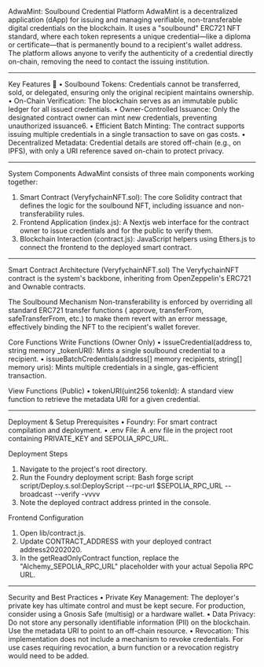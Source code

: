 AdwaMint: Soulbound Credential Platform
AdwaMint is a decentralized application (dApp) for issuing and managing verifiable, non-transferable digital credentials on the blockchain. It uses a "soulbound" ERC721 NFT standard, where each token represents 
a unique credential—like a diploma or certificate—that is permanently bound to a recipient's wallet address.
The platform allows anyone to verify the authenticity of a credential directly on-chain, removing the need to contact the issuing institution.
________________________________________
Key Features 📜
•	Soulbound Tokens: Credentials cannot be transferred, sold, or delegated, ensuring only the original recipient maintains ownership.
•	On-Chain Verification: The blockchain serves as an immutable public ledger for all issued credentials.
•	Owner-Controlled Issuance: Only the designated contract owner can mint new credentials, preventing unauthorized issuance6.
•	Efficient Batch Minting: The contract supports issuing multiple credentials in a single transaction to save on gas costs.
•	Decentralized Metadata: Credential details are stored off-chain (e.g., on IPFS), with only a URI reference saved on-chain to protect privacy.
________________________________________
System Components
AdwaMint consists of three main components working together:
1.	Smart Contract (VeryfychainNFT.sol): The core Solidity contract that defines the logic for the soulbound NFT, including issuance and non-transferability rules.
2.	Frontend Application (index.js): A Nextjs web interface for the contract owner to issue credentials and for the public to verify them.
3.	Blockchain Interaction (contract.js): JavaScript helpers using Ethers.js to connect the frontend to the deployed smart contract.
________________________________________
Smart Contract Architecture (VeryfychainNFT.sol)
The VeryfychainNFT contract is the system's backbone, inheriting from OpenZeppelin's ERC721 and Ownable contracts.

The Soulbound Mechanism 
Non-transferability is enforced by overriding all standard ERC721 transfer functions (
approve, transferFrom, safeTransferFrom, etc.) to make them revert with an error message, effectively binding the NFT to the recipient's wallet forever.

Core Functions
Write Functions (Owner Only)
•	issueCredential(address to, string memory _tokenURI): Mints a single soulbound credential to a recipient.
•	issueBatchCredentials(address[] memory recipients, string[] memory uris): Mints multiple credentials in a single, gas-efficient transaction.

View Functions (Public)
•	tokenURI(uint256 tokenId): A standard view function to retrieve the metadata URI for a given credential.
________________________________________
Deployment & Setup
Prerequisites
•	Foundry: For smart contract compilation and deployment.
•	.env File: A .env file in the project root containing PRIVATE_KEY and SEPOLIA_RPC_URL.

Deployment Steps
1.	Navigate to the project's root directory.
2.	Run the Foundry deployment script:
Bash
forge script script/Deploy.s.sol:DeployScript --rpc-url $SEPOLIA_RPC_URL --broadcast --verify -vvvv
3.	Note the deployed contract address printed in the console.

Frontend Configuration
1.	Open lib/contract.js.
2.	Update CONTRACT_ADDRESS with your deployed contract address20202020.
3.	In the getReadOnlyContract function, replace the "Alchemy_SEPOLIA_RPC_URL" placeholder with your actual Sepolia RPC URL.
________________________________________
Security and Best Practices
•	Private Key Management: The deployer's private key has ultimate control and must be kept secure. For production, consider using a Gnosis Safe (multisig) or a hardware wallet.
•	Data Privacy: Do not store any personally identifiable information (PII) on the blockchain. Use the metadata URI to point to an off-chain resource.
•	Revocation: This implementation does not include a mechanism to revoke credentials. For use cases requiring revocation, a burn function or a revocation registry would need to be added.
